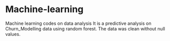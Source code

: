 # Machine-learning
Machine learning codes on data analysis
It is a predictive analysis on Churn_Modelling data using random forest.
The data was clean without null values.
